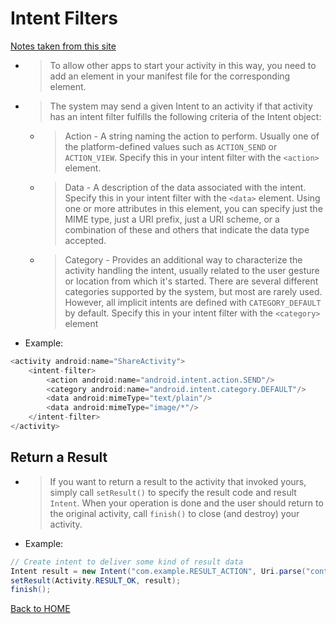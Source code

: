 # Intent Filters
[Notes taken from this site](https://developer.android.com/training/basics/intents/filters)

- >To allow other apps to start your activity in this way, you need to add an <intent-filter> element in your manifest file for the corresponding <activity> element.

- >The system may send a given Intent to an activity if that activity has an intent filter fulfills the following criteria of the Intent object:
  - >Action - A string naming the action to perform. Usually one of the platform-defined values such as `ACTION_SEND` or `ACTION_VIEW`. Specify this in your intent filter with the `<action>` element.
  - >Data - A description of the data associated with the intent. Specify this in your intent filter with the `<data>` element. Using one or more attributes in this element, you can specify just the MIME type, just a URI prefix, just a URI scheme, or a combination of these and others that indicate the data type accepted.
  - >Category - Provides an additional way to characterize the activity handling the intent, usually related to the user gesture or location from which it's started. There are several different categories supported by the system, but most are rarely used. However, all implicit intents are defined with `CATEGORY_DEFAULT` by default. Specify this in your intent filter with the `<category>` element
- Example: 

```Java 
<activity android:name="ShareActivity">
    <intent-filter>
        <action android:name="android.intent.action.SEND"/>
        <category android:name="android.intent.category.DEFAULT"/>
        <data android:mimeType="text/plain"/>
        <data android:mimeType="image/*"/>
    </intent-filter>
</activity>
```
## Return a Result
- >If you want to return a result to the activity that invoked yours, simply call `setResult()` to specify the result code and result `Intent`. When your operation is done and the user should return to the original activity, call `finish()` to close (and destroy) your activity.
- Example:
```Java
// Create intent to deliver some kind of result data
Intent result = new Intent("com.example.RESULT_ACTION", Uri.parse("content://result_uri"));
setResult(Activity.RESULT_OK, result);
finish();
```

[Back to HOME](../README.md)